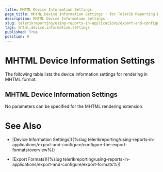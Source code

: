 ```yaml
---
title: MHTML Device Information Settings
page_title: MHTML Device Information Settings | for Telerik Reporting Documentation
description: MHTML Device Information Settings
slug: telerikreporting/using-reports-in-applications/export-and-configure/configure-the-export-formats/mhtml-device-information-settings
tags: mhtml,device,information,settings
published: True
position: 9
---
```


# MHTML Device Information Settings



The following table lists the device information settings for rendering in MHTML format.

## MHTML Device Information Settings

No parameters can be specified for the MHTML rendering extension.

# See Also

 * [Device Information Settings]({%slug telerikreporting/using-reports-in-applications/export-and-configure/configure-the-export-formats/overview%})

 * [Export Formats]({%slug telerikreporting/using-reports-in-applications/export-and-configure/export-formats%})
